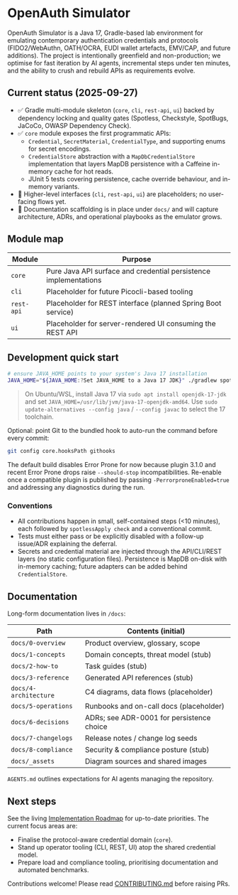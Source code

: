 # OpenAuth Simulator

OpenAuth Simulator is a Java&nbsp;17, Gradle-based lab environment for emulating contemporary authentication credentials and protocols (FIDO2/WebAuthn, OATH/OCRA, EUDI wallet artefacts, EMV/CAP, and future additions). The project is intentionally greenfield and non-production; we optimise for fast iteration by AI agents, incremental steps under ten minutes, and the ability to crush and rebuild APIs as requirements evolve.

## Current status (2025-09-27)

- ✅ Gradle multi-module skeleton (`core`, `cli`, `rest-api`, `ui`) backed by dependency locking and quality gates (Spotless, Checkstyle, SpotBugs, JaCoCo, OWASP Dependency Check).
- ✅ `core` module exposes the first programmatic APIs:
  - `Credential`, `SecretMaterial`, `CredentialType`, and supporting enums for secret encodings.
  - `CredentialStore` abstraction with a `MapDbCredentialStore` implementation that layers MapDB persistence with a Caffeine in-memory cache for hot reads.
  - JUnit 5 tests covering persistence, cache override behaviour, and in-memory variants.
- 🚧 Higher-level interfaces (`cli`, `rest-api`, `ui`) are placeholders; no user-facing flows yet.
- 🚧 Documentation scaffolding is in place under `docs/` and will capture architecture, ADRs, and operational playbooks as the emulator grows.

## Module map

| Module    | Purpose                                                          |
|-----------|------------------------------------------------------------------|
| `core`    | Pure Java API surface and credential persistence implementations |
| `cli`     | Placeholder for future Picocli-based tooling                     |
| `rest-api`| Placeholder for REST interface (planned Spring Boot service)     |
| `ui`      | Placeholder for server-rendered UI consuming the REST API        |

## Development quick start

```bash
# ensure JAVA_HOME points to your system's Java 17 installation
JAVA_HOME="${JAVA_HOME:?Set JAVA_HOME to a Java 17 JDK}" ./gradlew spotlessApply check
```

> On Ubuntu/WSL, install Java 17 via `sudo apt install openjdk-17-jdk` and set `JAVA_HOME=/usr/lib/jvm/java-17-openjdk-amd64`. Use `sudo update-alternatives --config java` / `--config javac` to select the 17 toolchain.

Optional: point Git to the bundled hook to auto-run the command before every commit:

```bash
git config core.hooksPath githooks
```

The default build disables Error Prone for now because plugin 3.1.0 and recent Error Prone drops raise `--should-stop` incompatibilities. Re-enable once a compatible plugin is published by passing `-PerrorproneEnabled=true` and addressing any diagnostics during the run.

### Conventions

- All contributions happen in small, self-contained steps (&lt;10 minutes), each followed by `spotlessApply check` and a conventional commit.
- Tests must either pass or be explicitly disabled with a follow-up issue/ADR explaining the deferral.
- Secrets and credential material are injected through the API/CLI/REST layers (no static configuration files). Persistence is MapDB on-disk with in-memory caching; future adapters can be added behind `CredentialStore`.

## Documentation

Long-form documentation lives in `/docs`:

| Path                     | Contents (initial)                           |
|--------------------------|----------------------------------------------|
| `docs/0-overview`        | Product overview, glossary, scope            |
| `docs/1-concepts`        | Domain concepts, threat model (stub)         |
| `docs/2-how-to`          | Task guides (stub)                           |
| `docs/3-reference`       | Generated API references (stub)              |
| `docs/4-architecture`    | C4 diagrams, data flows (placeholder)        |
| `docs/5-operations`      | Runbooks and on-call docs (placeholder)      |
| `docs/6-decisions`       | ADRs; see ADR-0001 for persistence choice    |
| `docs/7-changelogs`      | Release notes / change log seeds             |
| `docs/8-compliance`      | Security & compliance posture (stub)         |
| `docs/_assets`           | Diagram sources and shared images            |

`AGENTS.md` outlines expectations for AI agents managing the repository.

## Next steps

See the living [Implementation Roadmap](docs/4-architecture/roadmap.md) for up-to-date priorities. The current focus areas are:

- Finalise the protocol-aware credential domain (`core`).
- Stand up operator tooling (CLI, REST, UI) atop the shared credential model.
- Prepare load and compliance tooling, prioritising documentation and automated benchmarks.

Contributions welcome! Please read [CONTRIBUTING.md](CONTRIBUTING.md) before raising PRs.
